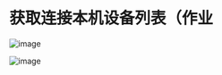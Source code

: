# 获取连接本机设备列表（作业

![image](https://github.com/crosage/Sodium/assets/90540469/a5d222f2-8f27-4a04-9436-c4116bc2e912)

![image](https://github.com/crosage/Sodium/assets/90540469/bd685052-2661-4e31-b09b-1b637d23d4aa)
